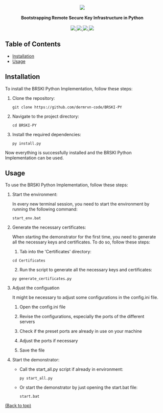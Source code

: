 <!-- @format -->

<p align="center">
  <img src="https://github.com/user-attachments/assets/1503239f-b992-4e11-a61c-d19294b00af4" /><br/><br/>
  <strong>Bootstrapping Remote Secure Key Infrastructure in Python</strong><br/><br/>
  
  <a href="https://python.org/downloads/release/python-3123/">
  <a href="https://python.org/downloads/release/python-3123/">
    <img src="https://img.shields.io/badge/-Python_3.12.3-3776AB?style=for-the-badge&logo=python&logoColor=white">
  </a>
  
  <a href="https://github.com/dermrvn-code/BRSKI-PY">
    <img src="https://img.shields.io/github/last-commit/dermrvn-code/BRSKI-PY?style=for-the-badge">
  </a>

  <a href="https://github.com/dermrvn-code/BRSKI-PY?tab=MIT-1-ov-file#readme">
    <img src="https://img.shields.io/github/license/dermrvn-code/BRSKI-PY?style=for-the-badge">
  </a>

  <img src="https://img.shields.io/badge/Status-Tech_Demo-red?style=for-the-badge">
</p>

## Table of Contents

- [Installation](#installation)
- [Usage](#usage)

## Installation

To install the BRSKI Python Implementation, follow these steps:

1. Clone the repository:

   ```shell
   git clone https://github.com/dermrvn-code/BRSKI-PY
   ```

2. Navigate to the project directory:

   ```shell
   cd BRSKI-PY
   ```

3. Install the required dependencies:

   ```shell
   py install.py
   ```

Now everything is successfully installed and the BRSKI Python Implementation can be used.

## Usage

To use the BRSKI Python Implementation, follow these steps:

1. Start the environment:

   In every new terminal session, you need to start the environment by running the following command:

   ```shell
   start_env.bat
   ```

2. Generate the necessary certificates:

   When starting the demonstrator for the first time, you need to generate all the necessary keys and certificates. To do so, follow these steps:

   1. Tab into the 'Certificates' directory:

     ```shell
     cd Certificates
     ```

   2. Run the script to generate all the necessary keys and certificates:

     ```shell
     py generate_certificates.py
     ```

3. Adjust the configuation

   It might be necessary to adjust some configurations in the config.ini file.

   1. Open the config.ini file

   2. Revise the configurations, especially the ports of the different servers

   3. Check if the preset ports are already in use on your machine

   4. Adjust the ports if necessary

   5. Save the file

4. Start the demonstrator:

   - Call the start_all.py script if already in environment:

     ```shell
     py start_all.py
     ```

   - Or start the demonstrator by just opening the start.bat file:

     ```shell
     start.bat
     ```

[(Back to top)](#table-of-contents)
